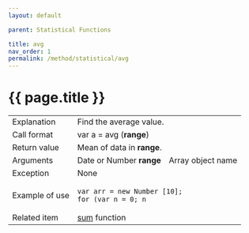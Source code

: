 ```yaml
---
layout: default

parent: Statistical Functions

title: avg
nav_order: 1
permalink: /method/statistical/avg
---
```




# {{ page.title }}

<table>
  <tr>
    <td>Explanation</td>
    <td colspan="2">Find the average value.</td>
  </tr>
  <tr>
    <td>Call format</td>
    <td colspan="2">var a = avg (<b>range</b>)</td>
  </tr>
  <tr>
    <td>Return value</td>
    <td colspan="2">Mean of data in <b>range</b>.</td>
  </tr>  
  <tr>
    <td>Arguments</td>
    <td>Date or Number <b>range</b></td>
    <td>Array object name</td>
  </tr>
  <tr>
    <td>Exception</td>
    <td colspan="2">None</td>
  </tr>
  <tr>
    <td>Example of use</td>
    <td colspan="2"><code><pre>var arr = new Number [10];
for (var n = 0; n <arr.Length; n ++) {
    arr [n] = n + 1;
}
print (avg (arr), "￥ n");</pre></code></td>
  </tr>
  <tr>
    <td>Related item</td>
    <td colspan="2"><a href="/method/statistical/sum">sum</a> function</td>
  </tr>
</table>